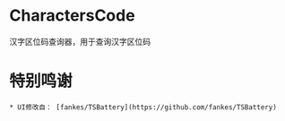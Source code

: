 # CharactersCode
 
汉字区位码查询器，用于查询汉字区位码

# 特别鸣谢

    * UI修改自： [fankes/TSBattery](https://github.com/fankes/TSBattery)